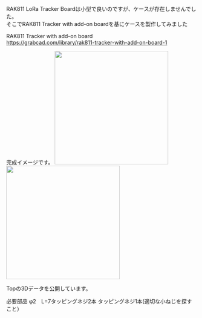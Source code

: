 RAK811 LoRa Tracker Boardは小型で良いのですが、ケースが存在しませんでした。  
そこでRAK811 Tracker with add-on boardを基にケースを製作してみました  
  
RAK811 Tracker with add-on board  
https://grabcad.com/library/rak811-tracker-with-add-on-board-1  

完成イメージです。
<img src="https://qiita-image-store.s3.ap-northeast-1.amazonaws.com/0/285344/0ba4fa80-f2ab-e198-2169-9e3bf74d0016.png" alt="" width="300" height="">  
<img src="https://qiita-image-store.s3.ap-northeast-1.amazonaws.com/0/285344/3019184d-873e-71b0-6af8-2114303043ac.jpeg" alt="" width="300" height="">

Topの3Dデータを公開しています。

必要部品
φ2　L=7タッピングネジ2本
タッピングネジ1本(適切な小ねじを探すこと）
